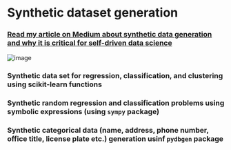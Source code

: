 # Synthetic dataset generation
### [Read my article on Medium about synthetic data generation and why it is critical for self-driven data science](https://towardsdatascience.com/synthetic-data-generation-a-must-have-skill-for-new-data-scientists-915896c0c1ae)
![image](https://cdn-images-1.medium.com/max/1250/1*R6gx4HIUcIcyCSlQpYWKFA.jpeg)
### Synthetic data set for regression, classification, and clustering using scikit-learn functions
### Synthetic random regression and classification problems using symbolic expressions (using `sympy` package)
### Synthetic categorical data (name, address, phone number, office title, license plate etc.) generation usinf `pydbgen` package
